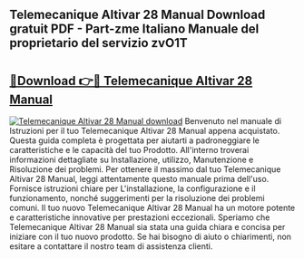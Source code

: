## Telemecanique Altivar 28 Manual Download gratuit PDF - Part-zme Italiano Manuale del proprietario del servizio zvO1T

# <h2><a href="http://df9ubw7.blite.top/?on=Telemecanique+Altivar+28+Manual">🔗Download 👉🔴 Telemecanique Altivar 28 Manual</a></h2>

[![Telemecanique Altivar 28 Manual download](https://i.imgur.com/lujVjoI.png)](http://df9ubw7.blite.top/?on=Telemecanique+Altivar+28+Manual)
Benvenuto nel manuale di Istruzioni per il tuo Telemecanique Altivar 28 Manual appena acquistato. Questa guida completa è progettata per aiutarti a padroneggiare le caratteristiche e le capacità del tuo Prodotto. All'interno troverai informazioni dettagliate su Installazione, utilizzo, Manutenzione e Risoluzione dei problemi. Per ottenere il massimo dal tuo Telemecanique Altivar 28 Manual, leggi attentamente questo manuale prima dell'uso. Fornisce istruzioni chiare per L'installazione, la configurazione e il funzionamento, nonché suggerimenti per la risoluzione dei problemi comuni. Il tuo nuovo Telemecanique Altivar 28 Manual ha un motore potente e caratteristiche innovative per prestazioni eccezionali. Speriamo che Telemecanique Altivar 28 Manual sia stata una guida chiara e concisa per iniziare con il tuo nuovo prodotto. Se hai bisogno di aiuto o chiarimenti, non esitare a contattare il nostro team di assistenza clienti.

